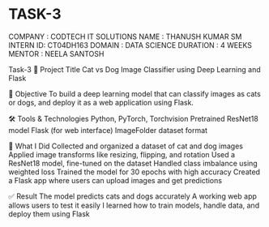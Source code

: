 # TASK-3
COMPANY : CODTECH IT SOLUTIONS NAME : THANUSH KUMAR SM INTERN ID: CT04DH163 DOMAIN : DATA SCIENCE DURATION : 4 WEEKS MENTOR : NEELA SANTOSH

Task-3
📌 Project Title Cat vs Dog Image Classifier using Deep Learning and Flask

🎯 Objective To build a deep learning model that can classify images as cats or dogs, and deploy it as a web application using Flask.

🛠 Tools & Technologies Python, PyTorch, Torchvision Pretrained ResNet18 model Flask (for web interface) ImageFolder dataset format

🧪 What I Did Collected and organized a dataset of cat and dog images Applied image transforms like resizing, flipping, and rotation Used a ResNet18 model, fine-tuned on the dataset Handled class imbalance using weighted loss Trained the model for 30 epochs with high accuracy Created a Flask app where users can upload images and get predictions

✅ Result The model predicts cats and dogs accurately A working web app allows users to test it easily I learned how to train models, handle data, and deploy them using Flask
